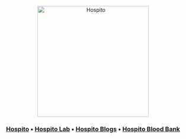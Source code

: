 <p align="center">
<a href="https://www.hospito.in/?utm_source=github"><img align="center" src="https://user-images.githubusercontent.com/57860123/209962103-cd4d010c-c9b4-41a1-b7a2-d84e3f60ba07.png" width="auto" height="300" alt="Hospito"></a>
</p>
<h3 align="center">
  <a href="https://hospito.in">Hospito</a>
•
<a href="https://labs.hospito.in">Hospito Lab</a>
•
<a href="https://blog.hospito.in">Hospito Blogs</a>
•
<a href="https://bloodbank.hospito.in/BloodBank">Hospito Blood Bank</a>
</h3>
